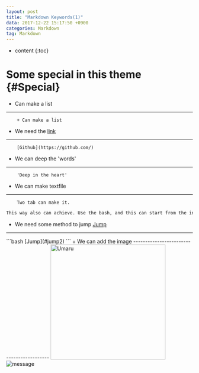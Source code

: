 ```yaml
---
layout: post
title: "Markdown Keywords(1)"
data: 2017-12-22 15:17:50 +0900
categories: Markdown
tag: Markdown
---
```


* content
{:toc}


Some special in this theme      {#Special}
==========================================
+ Can make a list
------------------------------------------
		+ Can make a list

+ We need the [link](http://github.com/)
------------------------------------------
		[Github](https://github.com/)

+ We can deep the 'words'
------------------------------------------
		'Deep in the heart'

+ We can make textfile
------------------------------------------
		Two tab can make it.

```bash
This way also can achieve. Use the bash, and this can start from the initial of one line.
```

+ We need some method to jump [Jump](#jump)
------------------------------------------

<span id=jump>
```bash		
[Jump](#jump2)
<span id=jump2>
```
+ We can add the image
------------------------------------------
<img src="{{ '/assets/umaru2.jpg' | prepend: site.baseurl }}" alt="Umaru" width="310" />
		<img src="{{ '/route' | prepend: site.baseurl }}" alt="message" width="big?" />




